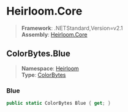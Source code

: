# Heirloom.Core

> **Framework**: .NETStandard,Version=v2.1  
> **Assembly**: [Heirloom.Core][0]  

## ColorBytes.Blue

> **Namespace**: [Heirloom][0]  
> **Type**: [ColorBytes][1]  

### Blue

```cs
public static ColorBytes Blue { get; }
```

[0]: ../../../Heirloom.Core.md
[1]: ../ColorBytes.md
